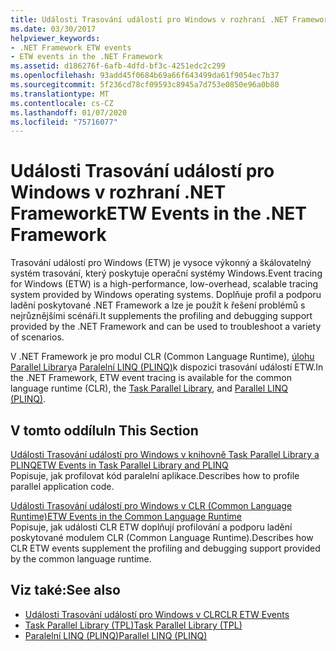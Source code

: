 ```yaml
---
title: Události Trasování událostí pro Windows v rozhraní .NET Framework
ms.date: 03/30/2017
helpviewer_keywords:
- .NET Framework ETW events
- ETW events in the .NET Framework
ms.assetid: d186276f-6afb-4dfd-bf3c-4251edc2c299
ms.openlocfilehash: 93add45f0684b69a66f643499da61f9054ec7b37
ms.sourcegitcommit: 5f236cd78cf09593c8945a7d753e0850e96a0b80
ms.translationtype: MT
ms.contentlocale: cs-CZ
ms.lasthandoff: 01/07/2020
ms.locfileid: "75716077"
---
```

# <a name="etw-events-in-the-net-framework"></a><span data-ttu-id="4ca4d-102">Události Trasování událostí pro Windows v rozhraní .NET Framework</span><span class="sxs-lookup"><span data-stu-id="4ca4d-102">ETW Events in the .NET Framework</span></span>
<span data-ttu-id="4ca4d-103">Trasování událostí pro Windows (ETW) je vysoce výkonný a škálovatelný systém trasování, který poskytuje operační systémy Windows.</span><span class="sxs-lookup"><span data-stu-id="4ca4d-103">Event tracing for Windows (ETW) is a high-performance, low-overhead, scalable tracing system provided by Windows operating systems.</span></span> <span data-ttu-id="4ca4d-104">Doplňuje profil a podporu ladění poskytované .NET Framework a lze je použít k řešení problémů s nejrůznějšími scénáři.</span><span class="sxs-lookup"><span data-stu-id="4ca4d-104">It supplements the profiling and debugging support provided by the .NET Framework and can be used to troubleshoot a variety of scenarios.</span></span>  
  
 <span data-ttu-id="4ca4d-105">V .NET Framework je pro modul CLR (Common Language Runtime), [úlohu Parallel Library](../../standard/parallel-programming/task-parallel-library-tpl.md)a [Paralelní LINQ (PLINQ)](../../standard/parallel-programming/parallel-linq-plinq.md)k dispozici trasování událostí ETW.</span><span class="sxs-lookup"><span data-stu-id="4ca4d-105">In the .NET Framework, ETW event tracing is available for the common language runtime (CLR), the [Task Parallel Library](../../standard/parallel-programming/task-parallel-library-tpl.md), and [Parallel LINQ (PLINQ)](../../standard/parallel-programming/parallel-linq-plinq.md).</span></span>  
  
## <a name="in-this-section"></a><span data-ttu-id="4ca4d-106">V tomto oddílu</span><span class="sxs-lookup"><span data-stu-id="4ca4d-106">In This Section</span></span>  
 [<span data-ttu-id="4ca4d-107">Události Trasování událostí pro Windows v knihovně Task Parallel Library a PLINQ</span><span class="sxs-lookup"><span data-stu-id="4ca4d-107">ETW Events in Task Parallel Library and PLINQ</span></span>](etw-events-in-task-parallel-library-and-plinq.md)  
 <span data-ttu-id="4ca4d-108">Popisuje, jak profilovat kód paralelní aplikace.</span><span class="sxs-lookup"><span data-stu-id="4ca4d-108">Describes how to profile parallel application code.</span></span>  
  
 [<span data-ttu-id="4ca4d-109">Události Trasování událostí pro Windows v CLR (Common Language Runtime)</span><span class="sxs-lookup"><span data-stu-id="4ca4d-109">ETW Events in the Common Language Runtime</span></span>](etw-events-in-the-common-language-runtime.md)  
 <span data-ttu-id="4ca4d-110">Popisuje, jak události CLR ETW doplňují profilování a podporu ladění poskytované modulem CLR (Common Language Runtime).</span><span class="sxs-lookup"><span data-stu-id="4ca4d-110">Describes how CLR ETW events supplement the profiling and debugging support provided by the common language runtime.</span></span>  
  
## <a name="see-also"></a><span data-ttu-id="4ca4d-111">Viz také:</span><span class="sxs-lookup"><span data-stu-id="4ca4d-111">See also</span></span>

- [<span data-ttu-id="4ca4d-112">Události Trasování událostí pro Windows v CLR</span><span class="sxs-lookup"><span data-stu-id="4ca4d-112">CLR ETW Events</span></span>](clr-etw-events.md)
- [<span data-ttu-id="4ca4d-113">Task Parallel Library (TPL)</span><span class="sxs-lookup"><span data-stu-id="4ca4d-113">Task Parallel Library (TPL)</span></span>](../../standard/parallel-programming/task-parallel-library-tpl.md)
- [<span data-ttu-id="4ca4d-114">Paralelní LINQ (PLINQ)</span><span class="sxs-lookup"><span data-stu-id="4ca4d-114">Parallel LINQ (PLINQ)</span></span>](../../standard/parallel-programming/parallel-linq-plinq.md)
